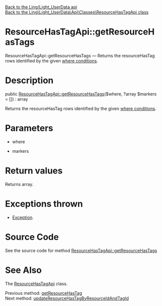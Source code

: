 [Back to the Ling/Light_UserData api](https://github.com/lingtalfi/Light_UserData/blob/master/doc/api/Ling/Light_UserData.md)<br>
[Back to the Ling\Light_UserData\Api\Classes\ResourceHasTagApi class](https://github.com/lingtalfi/Light_UserData/blob/master/doc/api/Ling/Light_UserData/Api/Classes/ResourceHasTagApi.md)


ResourceHasTagApi::getResourceHasTags
================



ResourceHasTagApi::getResourceHasTags — Returns the resourceHasTag rows identified by the given [where conditions](https://github.com/lingtalfi/SimplePdoWrapper#the-where-conditions).




Description
================


public [ResourceHasTagApi::getResourceHasTags](https://github.com/lingtalfi/Light_UserData/blob/master/doc/api/Ling/Light_UserData/Api/Classes/ResourceHasTagApi/getResourceHasTags.md)($where, ?array $markers = []) : array




Returns the resourceHasTag rows identified by the given [where conditions](https://github.com/lingtalfi/SimplePdoWrapper#the-where-conditions).




Parameters
================


- where

    

- markers

    


Return values
================

Returns array.


Exceptions thrown
================

- [Exception](http://php.net/manual/en/class.exception.php).&nbsp;







Source Code
===========
See the source code for method [ResourceHasTagApi::getResourceHasTags](https://github.com/lingtalfi/Light_UserData/blob/master/Api/Classes/ResourceHasTagApi.php#L127-L132)


See Also
================

The [ResourceHasTagApi](https://github.com/lingtalfi/Light_UserData/blob/master/doc/api/Ling/Light_UserData/Api/Classes/ResourceHasTagApi.md) class.

Previous method: [getResourceHasTag](https://github.com/lingtalfi/Light_UserData/blob/master/doc/api/Ling/Light_UserData/Api/Classes/ResourceHasTagApi/getResourceHasTag.md)<br>Next method: [updateResourceHasTagByResourceIdAndTagId](https://github.com/lingtalfi/Light_UserData/blob/master/doc/api/Ling/Light_UserData/Api/Classes/ResourceHasTagApi/updateResourceHasTagByResourceIdAndTagId.md)<br>

